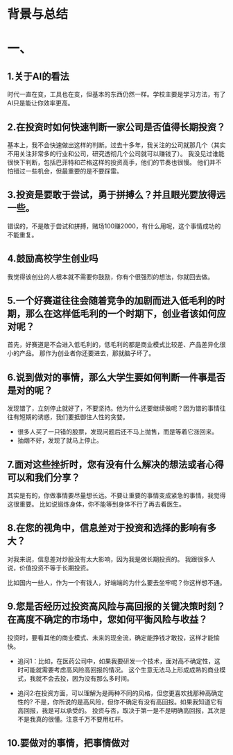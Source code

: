 # 背景与总结


# 一、
## 1.关于AI的看法
时代一直在变，工具也在变，但基本的东西仍然一样。学校主要是学习方法，有了AI只是能让你效率更高。

## 2.在投资时如何快速判断一家公司是否值得长期投资？
基本上，我不会快速做出这样的判断。过去十多年，我关注的公司就那几个（其实不用关注非常多的行业和公司，研究透彻几个公司就可以赚钱了）。
我没见过谁能很快下判断，包括巴菲特和芒格这样的投资高手，他们的节奏也很慢。
他们并不怕错过一些机会，但最重要的是不要踩雷。 
## 3.投资是要敢于尝试，勇于拼搏么？并且眼光要放得远一些。
错误的，不是敢于尝试和拼搏，赌场100赚2000，有什么用呢，这个事情成功的不能重复。

## 4.鼓励高校学生创业吗
我觉得该创业的人根本就不需要你鼓励，你有个很强烈的想法，你就回去做。

## 5.一个好赛道往往会随着竞争的加剧而进入低毛利的时期，那么在这样低毛利的一个时期下，创业者该如何应对呢？
首先，好赛道是不会进入低毛利的，低毛利的都是商业模式比较差、产品差异化很小的产品。
那作为创业者你还要进去，那就脑子坏了。

## 6.说到做对的事情，那么大学生要如何判断一件事是否是对的呢？
发现错了，立刻停止就好了，不要坚持。他为什么还要继续做呢？因为错的事情往往有短期的诱惑，我们要抵御住人性的贪婪。
* 很多人买了一只错的股票，发现问题后还不马上抛售，而是等着它涨回来。
* 抽烟不好，发现了就马上停止。

## 7.面对这些挫折时，您有没有什么解决的想法或者心得可以和我们分享？
其实是有的，你做事情要尽量想长远。不要让重要的事情变成紧急的事情，我觉得这很重要。
比如说锻炼身体，你不能等到身体不行了再去看医生。

## 8.在您的视角中，信息差对于投资和选择的影响有多大？
对我来说，信息差对炒股没有太大影响，因为我是做长期投资的。
我跟很多人说，价值投资不等于长期投资。

比如国内一些人，作为一个有钱人，好端端的为什么要去坐牢呢？你这样想不通。

## 9.您是否经历过投资高风险与高回报的关键决策时刻？在高度不确定的市场中，您如何平衡风险与收益？
投资时，要看其他的商业模式、未来的现金流，确定能挣钱才敢投，这样才能愉快。

* 追问1：比如，在医药公司中，如果我要研发一个技术，面对高不确定性，这时可能就需要考虑高风险高回报的情况。
这个生意无法马上形成成熟的商业模式，我就不会去投，因为没有那么多时间。

* 追问2:在投资方面，可以理解为是两种不同的风格，但您更喜欢找那种高确定性的?
不是，你所说的是高风险，但你不确定有没有高回报。如果我知道它有高回报，我是可以承受的。
投资与否，取决于第一是不是明确高回报，其次是不是我真的很懂。注意千万不要用杠杆。

## 10.要做对的事情，把事情做对